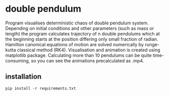 # double pendulum

Program visualises deterministic chaos of double pendulum system.
Depending on initial conditions and other parameters (such as mass or length)
the program calculates trajectory of n double pendulums which at the beginning
starts at the position differing only small fraction of radian.
Hamilton canonical equations of motion are solved numerically by runge-kutta classical
method (RK4). Visualisation and animation is created using matplotlib package.
Calculating more than 10 pendulums can be quite time-consuming, so you can see 
the animations precalculated as .mp4.
## installation

```commandline
pip install -r requirements.txt
```